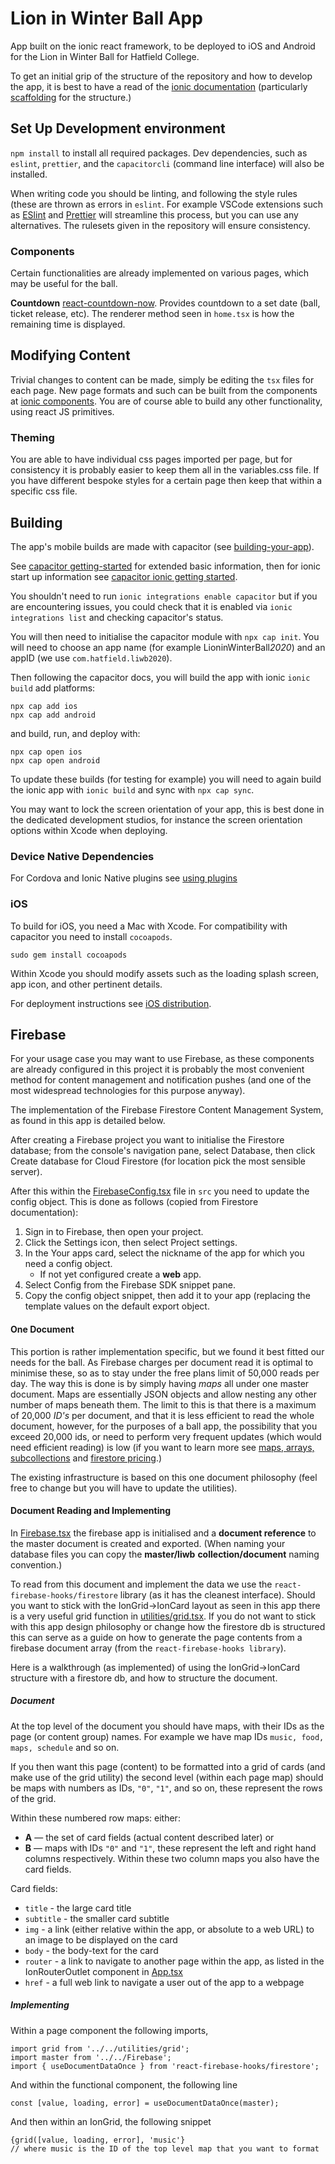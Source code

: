 # Lion in Winter Ball App
App built on the ionic react framework, to be deployed to iOS and Android for the Lion in Winter Ball for Hatfield College.

To get an initial grip of the structure of the repository and how to develop the app, it is best to have a read of the [ionic documentation](https://ionicframework.com/docs/intro) (particularly [scaffolding](https://ionicframework.com/docs/building/scaffolding) for the structure.) 

## Set Up Development environment
`npm install` to install all required packages. 
Dev dependencies, such as `eslint`, `prettier`, and the `capacitorcli` (command line interface) will also be installed. 

When writing code you should be linting, and following the style rules (these are thrown as errors in `eslint`. For example VSCode extensions such as [ESlint](https://marketplace.visualstudio.com/items?itemName=dbaeumer.vscode-eslint) and [Prettier](https://marketplace.visualstudio.com/items?itemName=esbenp.prettier-vscode) will streamline this process, but you can use any alternatives. The rulesets given in the repository will ensure consistency.

### Components
Certain functionalities are already implemented on various pages, which may be useful for the ball.

**Countdown** [react-countdown-now](https://www.npmjs.com/package/react-countdown-now). Provides countdown to a set date (ball, ticket release, etc). The renderer method seen in `home.tsx` is how the remaining time is displayed.

## Modifying Content
Trivial changes to content can be made, simply be editing the `tsx` files for each page. New page formats and such can be built from the components at [ionic components](https://ionicframework.com/docs/components). You are of course able to build any other functionality, using react JS primitives.

### Theming
You are able to have individual css pages imported per page, but for consistency it is probably easier to keep them all in the variables.css file. If you have different bespoke styles for a certain page then keep that within a specific css file.

## Building
The app's mobile builds are made with capacitor (see [building-your-app](https://capacitor.ionicframework.com/docs/basics/building-your-app)).

See [capacitor getting-started](https://capacitor.ionicframework.com/docs/getting-started) for extended basic information, then for ionic start up information see [capacitor ionic getting started](https://capacitor.ionicframework.com/docs/getting-started/with-ionic/).

You shouldn't need to run `ionic integrations enable capacitor` but if you are encountering issues, you could check that it is enabled via `ionic integrations list` and checking capacitor's status.

You will then need to initialise the capacitor module with `npx cap init`. You will need to choose an app name (for example LioninWinterBall*2020*) and an appID (we use `com.hatfield.liwb2020`).

Then following the capacitor docs, you will build the app with ionic `ionic build` add platforms:
```
npx cap add ios
npx cap add android
```
and build, run, and deploy with:
```
npx cap open ios
npx cap open android
```

To update these builds (for testing for example) you will need to again build the ionic app with `ionic build` and sync with `npx cap sync`.

You may want to lock the screen orientation of your app, this is best done in the dedicated development studios, for instance the screen orientation options within Xcode when deploying.

### Device Native Dependencies
For Cordova and Ionic Native plugins see [using plugins](https://capacitor.ionicframework.com/docs/cordova/using-cordova-plugins/)

### iOS
To build for iOS, you need a Mac with Xcode.
For compatibility with capacitor you need to install `cocoapods`.
```
sudo gem install cocoapods 
```

Within Xcode you should modify assets such as the loading splash screen, app icon, and other pertinent details.

For deployment instructions see [iOS distribution](https://www.joshmorony.com/deploying-capacitor-applications-to-ios-development-distribution/).

## Firebase
For your usage case you may want to use Firebase, as these components are already configured in this project it is probably the most convenient method for content management and notification pushes (and one of the most widespread technologies for this purpose anyway).

The implementation of the Firebase Firestore Content Management System, as found  in this app is detailed below.

After creating a Firebase project you want to initialise the Firestore database; from the console's navigation pane, select Database, then click Create database for Cloud Firestore (for location pick the most sensible server).

After this within the [FirebaseConfig.tsx](./src/FirebaseConfig.tsx) file in `src` you need to update the config object. This is done as follows (copied from Firestore documentation):

1. Sign in to Firebase, then open your project.
2. Click the Settings icon, then select Project settings.
3. In the Your apps card, select the nickname of the app for which you need a config object.
	- If not yet configured create a **web** app.
4. Select Config from the Firebase SDK snippet pane.
5. Copy the config object snippet, then add it to your app (replacing the template values on the default export object.

#### One Document
This portion is rather implementation specific, but we found it best fitted our needs for the ball. As Firebase charges per document read it is optimal to minimise these, so as to stay under the free plans limit of 50,000 reads per day. The way this is done is by simply having *maps* all under one master document. Maps are essentially JSON objects and allow nesting any other number of maps beneath them. The limit to this is that there is a maximum of 20,000 *ID's* per document, and that it is less efficient to read the whole document, however, for the purposes of a ball app, the possibility that you exceed 20,000 ids, or need to perform very frequent updates (which would need efficient reading) is low (if you want to learn more see [maps, arrays, subcollections](https://youtu.be/o7d5Zeic63s) and [firestore pricing](https://youtu.be/6NegFl9p_sE).)

The existing infrastructure is based on this one document philosophy (feel free to change but you will have to update the utilities).

#### Document Reading and Implementing
In [Firebase.tsx](./src/Firebase.tsx) the firebase app is initialised and a **document reference** to the master document is created and exported. (When naming your database files you can copy the **master/liwb** **collection/document** naming convention.)

To read from this document and implement the data we use the `react-firebase-hooks/firestore` library (as it has the cleanest interface). Should you want to stick with the IonGrid->IonCard layout as seen in this app there is a very useful grid function in [utilities/grid.tsx](./src/utilities/grid.tsx). If you do not want to stick with this app design philosophy or change how the firestore db is structured this can serve as a guide on how to generate the page contents from a firebase document array (from the `react-firebase-hooks library`).

Here is a walkthrough (as implemented) of using the IonGrid->IonCard structure with a firestore db, and how to structure the document.

##### Document
At the top level of the document you should have maps, with their IDs as the page (or content group) names. For example we have map IDs `music, food, maps, schedule` and so on.

If you then want this page (content) to be formatted into a grid of cards (and make use of the grid utility) the second level (within each page map) should be maps with numbers as IDs, `"0"`, `"1"`, and so on, these represent the rows of the grid.

Within these numbered row maps: either:

-  **A** — the set of card fields (actual content described later) or
-  **B** — maps with IDs `"0"` and `"1"`, these represent the left and right hand columns respectively. Within these two column maps you also have the card fields.

Card fields:

- `title` - the large card title
- `subtitle` - the smaller card subtitle
- `img` - a link (either relative within the app, or absolute to a web URL) to an image to be displayed on the card
- `body` - the body-text for the card
- `router` - a link to navigate to another page within the app, as listed in the IonRouterOutlet component in [App.tsx](./src/App.tsx)
- `href` - a full web link to navigate a user out of the app to a webpage


##### Implementing
Within a page component the following imports,

```tsx
import grid from '../../utilities/grid';
import master from '../../Firebase';
import { useDocumentDataOnce } from 'react-firebase-hooks/firestore';
```

And within the functional component, the following line

```tsx
const [value, loading, error] = useDocumentDataOnce(master); 
```

And then within an IonGrid, the following snippet

```tsx
{grid([value, loading, error], 'music'}
// where music is the ID of the top level map that you want to format
```